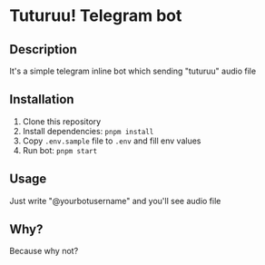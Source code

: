 # Tuturuu! Telegram bot

## Description
It's a simple telegram inline bot which sending "tuturuu" audio file

## Installation
1. Clone this repository
1. Install dependencies: `pnpm install`
1. Copy `.env.sample` file to `.env` and fill env values
1. Run bot: `pnpm start`

## Usage
Just write "@yourbotusername" and you'll see audio file

## Why?
Because why not?
